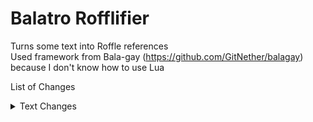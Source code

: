 # Balatro Rofflifier
Turns some text into Roffle references  
Used framework from Bala-gay (https://github.com/GitNether/balagay) because I don't know how to use Lua  

List of Changes
<details>
  <summary>Text Changes</summary>
  
  * Straight Flush - Streamer Streamer  
  * Royal Flush - Royal Streamer Streamer  
  * Baron - Baron Pog Baron  
  * Joker - Jimbo  
  * Fibonacci - Fib  
  * Gros Michel - Gross Michael  
  * Space Joker - Space Man  
  * Egg - Egg.  
  * Green Joker - Grimbo  
  * Vampire  - Nancy   
  * Photograph - Photo  
  * Turtle Bean - Bean  
  * Juggler - Yuggler  
  * Lucky Cat - Cat  
  * Spare Trousers - Pants  
  * Smiley Face - :)  
  * Hanging Chad - Chad  
  * Wee Joker - Weeee  
  * Oops! All 6s - Oops!  
  * Invisible Joker - Invis  
  * Yorick - Yo Rick  
  * Hieroglyph - Back In Time  
  * Petroglyph - Further Back In Time  
  * Hermit - Hermie  
  * Wheel of Fortune - Hweel Me  
  * Hanged Man - Hung Man  
  * Endless Mode - Keep It Goin  
  * Purple Seal - Purple  
  * Ectoplasm - Ectogasm  
  * The Club - The Clurb  
  * The Head - Head  
  * Popcorn - Poopcorn  
    
  To be implemented -  
  * Stone Card - Rock  
  * Polychrome - Shiny  

  
</details>
